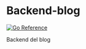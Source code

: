 # Backend-blog

[![Go Reference](https://pkg.go.dev/badge/github.com/PacodiazDG/Backend-blog.svg)](https://pkg.go.dev/github.com/PacodiazDG/Backend-blog)

Backend del blog
